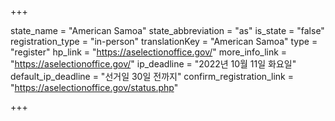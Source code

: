 +++

state_name = "American Samoa"
state_abbreviation = "as"
is_state = "false"
registration_type = "in-person"
translationKey = "American Samoa"
type = "register"
hp_link = "https://aselectionoffice.gov/"
more_info_link = "https://aselectionoffice.gov/"
ip_deadline = "2022년 10월 11일 화요일"
default_ip_deadline = "선거일 30일 전까지"
confirm_registration_link = "https://aselectionoffice.gov/status.php"

+++